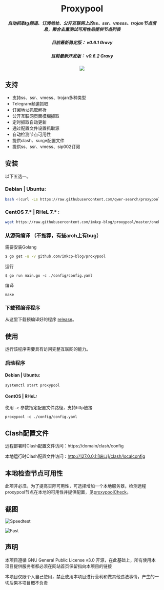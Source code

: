 <h1 align="center">
  <br>Proxypool<br>
</h1>

<h5 align="center">自动抓取tg频道、订阅地址、公开互联网上的ss、ssr、vmess、trojan节点信息，聚合去重测试可用性后提供节点列表</h5>
<h5 align="center">目前最新稳定版： v0.6.1 Gravy</h5>
<h5 align="center">目前最新开发版： v0.6.2 Gravy</h5>
<p align="center">

  <a href="https://goreportcard.com/report/github.com/daycat/proxypool">
    <img src="https://goreportcard.com/badge/github.com/daycat/proxypool?style=flat-square">
  </a>

</p>

## 支持

- 支持ss、ssr、vmess、trojan多种类型
- Telegram频道抓取
- 订阅地址抓取解析
- 公开互联网页面模糊抓取
- 定时抓取自动更新
- 通过配置文件设置抓取源
- 自动检测节点可用性
- 提供clash、surge配置文件
- 提供ss、ssr、vmess、sip002订阅

## 安装

以下五选一。
### Debian | Ubuntu:
```sh
bash <(curl -Ls https://raw.githubusercontent.com/qwer-search/proxypool/master/onekey_install_deb.sh)
```

### CentOS 7.* | RHeL 7.* :
```sh
wget https://raw.githubusercontent.com/imkcp-blog/proxypool/master/onekey_install.sh && chmod +x onekey_install.sh && ./onekey_install.sh
```

### 从源码编译 （不推荐，有些arch上有bug）

需要安装Golang 

```sh
$ go get -u -v github.com/imkcp-blog/proxypool
```

运行
```shell script
$ go run main.go -c ./config/config.yaml
```

编译
```
make
```

### 下载预编译程序

从这里下载预编译好的程序 [release](https://github.com/daycat/proxypool/releases)。

## 使用

运行该程序需要具有访问完整互联网的能力。

### 启动程序

#### Debian | Ubuntu:

```shell
systemctl start proxypool
```

#### CentOS | RHeL: 

使用 `-c` 参数指定配置文件路径，支持http链接

```shell
proxypool -c ./config/config.yaml
```

## Clash配置文件

远程部署时Clash配置文件访问：https://domain/clash/config

本地运行时Clash配置文件访问：http://127.0.0.1:[端口]/clash/localconfig

## 本地检查节点可用性

此项非必须。为了提高实际可用性，可选择增加一个本地服务器，检测远程proxypool节点在本地的可用性并提供配置，见[proxypoolCheck](https://github.com/Sansui233/proxypoolCheck)。

## 截图

![Speedtest](docs/speedtest.png)

![Fast](docs/fast.png)

## 声明

本项目遵循 GNU General Public License v3.0 开源，在此基础上，所有使用本项目提供服务者都必须在网站首页保留指向本项目的链接

本项目仅限个人自己使用，禁止使用本项目进行营利和做其他违法事情，产生的一切后果本项目概不负责

